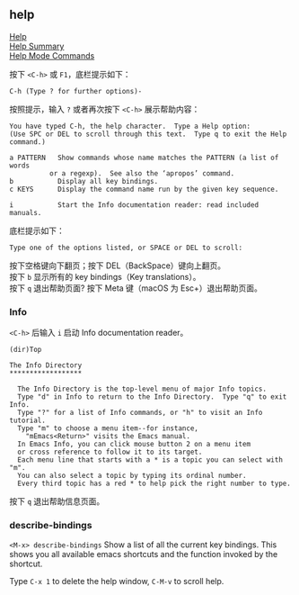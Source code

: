 ## help

[Help](https://www.gnu.org/software/emacs/manual/html_node/emacs/Help.html)  
[Help Summary](https://www.gnu.org/software/emacs/manual/html_node/emacs/Help-Summary.html)  
[Help Mode Commands](https://www.gnu.org/software/emacs/manual/html_node/emacs/Help-Mode.html)  

按下 `<C-h>` 或 `F1`，底栏提示如下：

```
C-h (Type ? for further options)-
```

按照提示，输入 `?` 或者再次按下 `<C-h>` 展示帮助内容：

```
You have typed C-h, the help character.  Type a Help option:
(Use SPC or DEL to scroll through this text.  Type q to exit the Help command.)

a PATTERN   Show commands whose name matches the PATTERN (a list of words
	      or a regexp).  See also the ‘apropos’ command.
b           Display all key bindings.
c KEYS      Display the command name run by the given key sequence.

i           Start the Info documentation reader: read included manuals.
```

底栏提示如下：

```
Type one of the options listed, or SPACE or DEL to scroll:
```

按下空格键向下翻页；按下 DEL（BackSpace）键向上翻页。  
按下 `b` 显示所有的 key bindings（Key translations）。  
按下 `q` 退出帮助页面? 按下 Meta 键（macOS 为 Esc+）退出帮助页面。  

### Info

`<C-h>` 后输入 `i` 启动 Info documentation reader。

```
(dir)Top

The Info Directory
******************

  The Info Directory is the top-level menu of major Info topics.
  Type "d" in Info to return to the Info Directory.  Type "q" to exit Info.
  Type "?" for a list of Info commands, or "h" to visit an Info tutorial.
  Type "m" to choose a menu item--for instance,
    "mEmacs<Return>" visits the Emacs manual.
  In Emacs Info, you can click mouse button 2 on a menu item
  or cross reference to follow it to its target.
  Each menu line that starts with a * is a topic you can select with "m".
  You can also select a topic by typing its ordinal number.
  Every third topic has a red * to help pick the right number to type.
```

按下 `q` 退出帮助信息页面。

### describe-bindings

`<M-x> describe-bindings` Show a list of all the current key bindings. This shows you all available emacs shortcuts and the function invoked by the shortcut.

Type `C-x 1` to delete the help window, `C-M-v` to scroll help.
